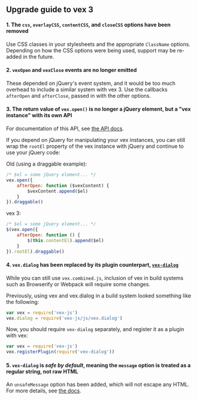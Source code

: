 ## Upgrade guide to vex 3

#### 1. The `css`, `overlayCSS`, `contentCSS`, and `closeCSS` options have been removed

Use CSS classes in your stylesheets and the appropriate `ClassName` options. Depending on how the CSS options were being used, support may be re-added in the future.

#### 2. `vexOpen` and `vexClose` events are no longer emitted

These depended on jQuery's event system, and it would be too much overhead to include a similar system with vex 3. Use the callbacks `afterOpen` and `afterClose`, passed in with the other options.

#### 3. The return value of `vex.open()` is no longer a jQuery element, but a "vex instance" with its own API

For documentation of this API, see [the API docs](/docs/api/3-Advanced.md).

If you depend on jQuery for manipulating your vex instances, you can still wrap the `rootEl` property of the vex instance with jQuery and continue to use your jQuery code:

Old (using a draggable example):
```javascript
/* $el = some jQuery element... */
vex.open({
    afterOpen: function ($vexContent) {
        $vexContent.append($el)
    }
}).draggable()
```

vex 3:
```javascript
/* $el = some jQuery element... */
$(vex.open({
    afterOpen: function () {
        $(this.contentEl).append($el)
    }
}).rootEl).draggable()
```

#### 4. `vex.dialog` has been replaced by its plugin counterpart, [`vex-dialog`](https://github.com/bbatliner/vex-dialog)

While you can still use `vex.combined.js`, inclusion of vex in build systems such as Browserify or Webpack will require some changes.

Previously, using vex and vex.dialog in a build system looked something like the following:

```javascript
var vex = require('vex-js')
vex.dialog = require('vex-js/js/vex.dialog')
```

Now, you should require `vex-dialog` separately, and register it as a plugin with vex:

```javascript
var vex = require('vex-js')
vex.registerPlugin(require('vex-dialog'))
```

#### 5. `vex-dialog` is *safe by default*, meaning the `message` option is treated as a regular string, not raw HTML

An `unsafeMessage` option has been added, which will not escape any HTML. For more details, see [the docs](/docs/api/1-Basic.md).
